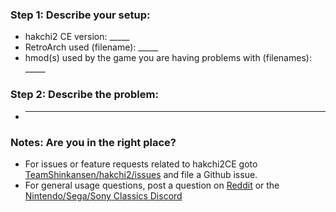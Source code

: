 ### Step 1: Describe your setup:

  * hakchi2 CE version: _____
  * RetroArch used (filename): _____
  * hmod(s) used by the game you are having problems with (filenames): _____
  
### Step 2: Describe the problem:
  
  * _____
  
### Notes: Are you in the right place?

  * For issues or feature requests related to hakchi2CE goto [TeamShinkansen/hakchi2/issues](https://github.com/TeamShinkansen/hakchi2/issues) and file a Github issue.
  * For general usage questions, post a question on [Reddit](https://www.reddit.com/user/MDFMKanic/) or the [Nintendo/Sega/Sony Classics Discord](https://discord.gg/bX9PqrC)
